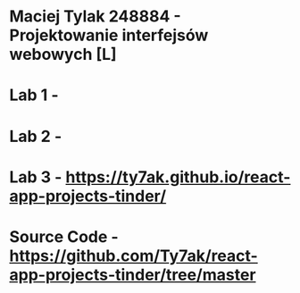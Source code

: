 # Maciej Tylak 248884 - Projektowanie interfejsów webowych [L]

# Lab 1 - 
# Lab 2 - 
# Lab 3 - https://ty7ak.github.io/react-app-projects-tinder/
# Source Code - https://github.com/Ty7ak/react-app-projects-tinder/tree/master
